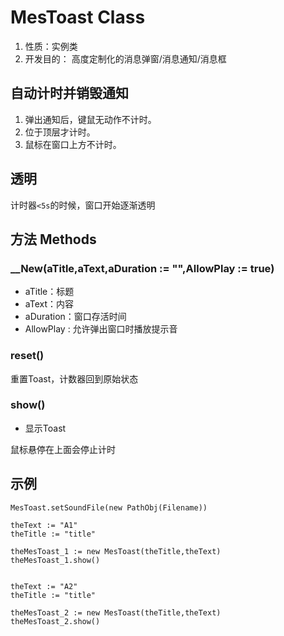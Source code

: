 # MesToast Class

1.  性质：实例类
2.	开发目的：
高度定制化的消息弹窗/消息通知/消息框
## 自动计时并销毁通知
1. 弹出通知后，键鼠无动作不计时。
2. 位于顶层才计时。
3. 鼠标在窗口上方不计时。

## 透明
计时器`<5s`的时候，窗口开始逐渐透明

## 方法 Methods

### __New(aTitle,aText,aDuration := "",AllowPlay := true)
-   aTitle：标题
-   aText：内容
-   aDuration：窗口存活时间
-   AllowPlay : 允许弹出窗口时播放提示音

### reset()
重置Toast，计数器回到原始状态
### show()
- 显示Toast

鼠标悬停在上面会停止计时

## 示例
```AutoHotKey
MesToast.setSoundFile(new PathObj(Filename))

theText := "A1"
theTitle := "title"

theMesToast_1 := new MesToast(theTitle,theText)
theMesToast_1.show()


theText := "A2"
theTitle := "title"

theMesToast_2 := new MesToast(theTitle,theText)
theMesToast_2.show()
```